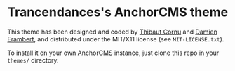 # Trancendances's AnchorCMS theme

This theme has been designed and coded by [Thibaut Cornu](https://twitter.com/thibautcornu) and [Damien Erambert](https://twitter.com/Eramdam), and distributed under the MIT/X11 license (see `MIT-LICENSE.txt`).

To install it on your own AnchorCMS instance, just clone this repo in your `themes/` directory.
